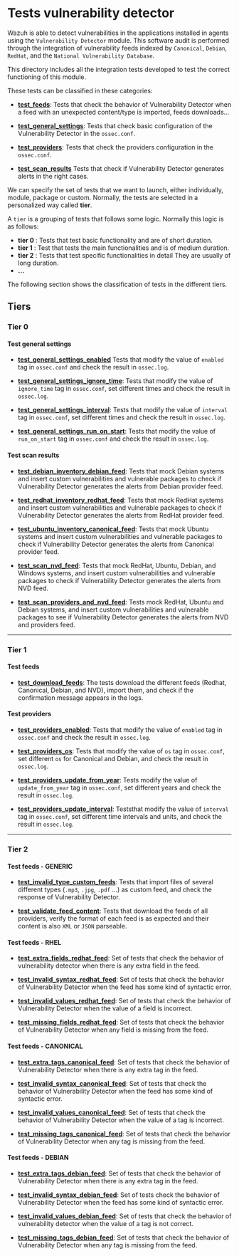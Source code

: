 # Tests vulnerability detector

Wazuh is able to detect vulnerabilities in the applications installed in agents using the `Vulnerability Detector` module. This software audit is performed through the integration of vulnerability feeds indexed by `Canonical`, `Debian`, `RedHat`, and the `National Vulnerability Database`.

This directory includes all the integration tests developed to test the correct functioning of this module.

These tests can be classified in these categories:

- **[test_feeds](test_feeds)**: Tests that check the behavior of Vulnerability Detector when a feed with an unexpected content/type is imported, feeds downloads...

- **[test_general_settings](test_general_settings)**: Tests that check basic configuration of the Vulnerability Detector in the `ossec.conf`.

- **[test_providers](test_providers)**: Tests that check the providers configuration in the `ossec.conf`.

- **[test_scan_results](test_scan_results)** Tests that check if Vulnerability Detector generates alerts in the right cases.

We can specify the set of tests that we want to launch, either individually, module, package or custom. Normally,
the tests are selected in a personalized way called **tier**.

A `tier` is a grouping of tests that follows some logic. Normally this logic is as follows:

- **tier 0** : Tests that test basic functionality and are of short duration.
- **tier 1** : Test that tests the main functionalities and is of medium duration.
- **tier 2** : Tests that test specific functionalities in detail They are usually of long duration.
- **...**

The following section shows the classification of tests in the different tiers.

## Tiers

### Tier 0

#### Test general settings

- **[test_general_settings_enabled](./doc/test_general_settings/test_general_settings_enabled.md)** Tests that modify the value of `enabled` tag in `ossec.conf` and check the result in `ossec.log`.

- **[test_general_settings_ignore_time](./doc/test_general_settings/test_general_settings_ignore_time.md)**: Tests that modify the value of `ignore_time` tag in `ossec.conf`, set different times and check the result in `ossec.log`.

- **[test_general_settings_interval](./doc/test_general_settings/test_general_settings_interval.md)**: Tests that modify the value of `interval` tag in `ossec.conf`, set different times and check the result in `ossec.log`.

- **[test_general_settings_run_on_start](./doc/test_general_settings/test_general_settings_run_on_start.md)**: Tests
that modify the value of `run_on_start` tag in `ossec.conf` and check the result in `ossec.log`.

#### Test scan results

- **[test_debian_inventory_debian_feed](./doc/test_scan_results/test_debian_inventory_debian_feed.md)**: Tests that mock Debian systems and insert custom vulnerabilities and vulnerable packages to check if Vulnerability Detector generates the alerts from Debian provider feed.

- **[test_redhat_inventory_redhat_feed](./doc/test_scan_results/test_redhat_inventory_redhat_feed.md)**: Tests that mock RedHat systems and insert custom vulnerabilities and vulnerable packages to check if Vulnerability Detector generates the alerts from RedHat provider feed.

- **[test_ubuntu_inventory_canonical_feed](./doc/test_scan_results/test_ubuntu_inventory_canonical_feed.md)**:  Tests that mock Ubuntu systems and insert custom vulnerabilities and vulnerable packages to check if Vulnerability Detector generates the alerts from Canonical provider feed.

- **[test_scan_nvd_feed](./doc/test_scan_results/test_scan_nvd_feed.md)**: Tests that mock RedHat, Ubuntu, Debian, and Windows systems, and insert custom vulnerabilities and vulnerable packages to check if Vulnerability Detector generates the alerts from NVD feed.

- **[test_scan_providers_and_nvd_feed](./doc/test_scan_results/test_scan_providers_and_nvd_feed.md)**: Tests mock RedHat, Ubuntu and Debian systems, and insert custom vulnerabilities and vulnerable packages to see if Vulnerability Detector generates the alerts from NVD and providers feed.

---

### Tier 1

#### Test feeds

- **[test_download_feeds](./doc/test_feeds/generic/test_download_feeds.md)**: The tests download the different feeds (Redhat, Canonical, Debian, and NVD), import them, and check if the confirmation message appears in the logs.

#### Test providers

- **[test_providers_enabled](./doc/test_providers/test_providers_enabled.md)**: Tests that modify the value of `enabled` tag in `ossec.conf` and check the result in `ossec.log`.

- **[test_providers_os](./doc/test_providers/test_providers_os.md)**: Tests that modify the value of `os` tag in `ossec.conf`, set different `os` for Canonical and Debian, and check the result in `ossec.log`.

- **[test_providers_update_from_year](./doc/test_providers/test_providers_update_from_year.md)**: Tests modify the value of `update_from_year` tag in `ossec.conf`, set different years and check the result in `ossec.log`.

- **[test_providers_update_interval](./doc/test_providers/test_providers_update_interval.md)**: Teststhat modify the value of `interval` tag in `ossec.conf`, set different time intervals and units, and check the result in `ossec.log`.

---

### Tier 2

#### Test feeds - GENERIC

- **[test_invalid_type_custom_feeds](./doc/test_feeds/generic/test_invalid_type_custom_feeds.md)**: Tests that  import files of several different types (`.mp3`, `.jpg`, `.pdf` ...) as custom feed, and check the response of Vulnerability Detector.

- **[test_validate_feed_content](./doc/test_feeds/generic/test_validate_feed_content.md)**: Tests that download the feeds of all providers, verify the format of each feed is as expected and their content is also `XML` or `JSON` parseable.

#### Test feeds - RHEL

- **[test_extra_fields_redhat_feed](./doc/test_feeds/redhat/test_extra_fields_redhat_feed.md)**: Set of tests that check the behavior of vulnerability detector when there is any extra field in the feed.

- **[test_invalid_syntax_redhat_feed](./doc/test_feeds/redhat/test_invalid_syntax_redhat_feed.md)**: Set of tests that check the behavior of Vulnerability Detector when the feed has some kind of syntactic error.

- **[test_invalid_values_redhat_feed](./doc/test_feeds/redhat/test_invalid_values_redhat_feed.md)**: Set of tests that check the behavior of Vulnerability Detector when the value of a field is incorrect.

- **[test_missing_fields_redhat_feed](./doc/test_feeds/redhat/test_missing_fields_redhat_feed.md)**: Set of tests that check the behavior of Vulnerability Detector when any field is missing from the feed.

#### Test feeds - CANONICAL

- **[test_extra_tags_canonical_feed](./doc/test_feeds/canonical/test_extra_tags_canonical_feed.md)**: Set of tests
that check the behavior of Vulnerability Detector when there is any extra tag in the feed.

- **[test_invalid_syntax_canonical_feed](./doc/test_feeds/canonical/test_invalid_syntax_canonical_feed.md)**: Set of
tests that check the behavior of Vulnerability Detector when the feed has some kind of syntactic error.

- **[test_invalid_values_canonical_feed](./doc/test_feeds/canonical/test_invalid_values_canonical_feed.md)**: Set of
tests that check the behavior of Vulnerability Detector when the value of a tag is incorrect.

- **[test_missing_tags_canonical_feed](./doc/test_feeds/canonical/test_missing_tags_canonical_feed.md)**: Set of tests that check the behavior of Vulnerability Detector when any tag is missing from the feed.

#### Test feeds - DEBIAN

- **[test_extra_tags_debian_feed](./doc/test_feeds/debian/test_extra_tags_debian_feed.md)**: Set of tests that check the behavior of Vulnerability Detector when there is any extra tag in the feed.

- **[test_invalid_syntax_debian_feed](./doc/test_feeds/debian/test_invalid_syntax_debian_feed.md)**: Set of tests check the behavior of Vulnerability Detector when the feed has some kind of syntactic error.

- **[test_invalid_values_debian_feed](./doc/test_feeds/debian/test_invalid_values_debian_feed.md)**: Set of tests that check the behavior of vulnerability detector when the value of a tag is not correct.

- **[test_missing_tags_debian_feed](./doc/test_feeds/debian/test_missing_tags_debian_feed.md)**: Set of tests that check the behavior of Vulnerability Detector when any tag is missing from the feed.
